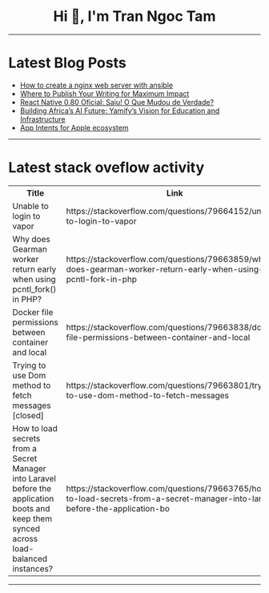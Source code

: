 <h1 align="center">Hi 👋, I'm Tran Ngoc Tam</h1>

---

# Latest Blog Posts 
<!-- BLOG-POST-LIST:START -->
- [How to create a nginx web server with ansible](https://dev.to/said_olano/how-to-create-a-nginx-web-server-with-ansible-19nh)
- [Where to Publish Your Writing for Maximum Impact](https://dev.to/cole_ruche/where-to-publish-your-writing-for-maximum-impact-3gac)
- [React Native 0.80 Oficial: Saiu! O Que Mudou de Verdade?](https://dev.to/ogoul4rt/react-native-080-oficial-saiu-o-que-mudou-de-verdade-fj7)
- [Building Africa’s AI Future: Yamify’s Vision for Education and Infrastructure](https://dev.to/yamify/building-africas-ai-future-yamifys-vision-for-education-and-infrastructure-2j2n)
- [App Intents for Apple ecosystem](https://dev.to/softwaretechpro/app-intents-for-apple-ecosystem-3nek)
<!-- BLOG-POST-LIST:END -->

---

# Latest stack oveflow activity
<table>
  <tr><th>Title</th><th>Link</th></tr>
  <!-- STACKOVERFLOW:START --><tr><td>Unable to login to vapor</td><td>https://stackoverflow.com/questions/79664152/unable-to-login-to-vapor</td></tr><tr><td>Why does Gearman worker return early when using pcntl_fork&lpar;&rpar; in PHP?</td><td>https://stackoverflow.com/questions/79663859/why-does-gearman-worker-return-early-when-using-pcntl-fork-in-php</td></tr><tr><td>Docker file permissions between container and local</td><td>https://stackoverflow.com/questions/79663838/docker-file-permissions-between-container-and-local</td></tr><tr><td>Trying to use Dom method to fetch messages [closed]</td><td>https://stackoverflow.com/questions/79663801/trying-to-use-dom-method-to-fetch-messages</td></tr><tr><td>How to load secrets from a Secret Manager into Laravel before the application boots and keep them synced across load-balanced instances?</td><td>https://stackoverflow.com/questions/79663765/how-to-load-secrets-from-a-secret-manager-into-laravel-before-the-application-bo</td></tr><!-- STACKOVERFLOW:END -->
</table>

---


